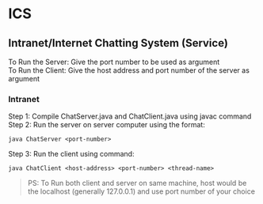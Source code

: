 # ICS

## Intranet/Internet Chatting System (Service)

To Run the Server: Give the port number to be used as argument  
To Run the Client: Give the host address and port number of the server as argument  

### Intranet
Step 1: Compile ChatServer.java and ChatClient.java using javac command  
Step 2: Run the server on server computer using the format: 
```
java ChatServer <port-number>  
```
Step 3: Run the client using command: 
```
java ChatClient <host-address> <port-number> <thread-name>
```
  
>PS: To Run both client and server on same machine, host would be the localhost (generally 127.0.0.1) and use port number of your choice
